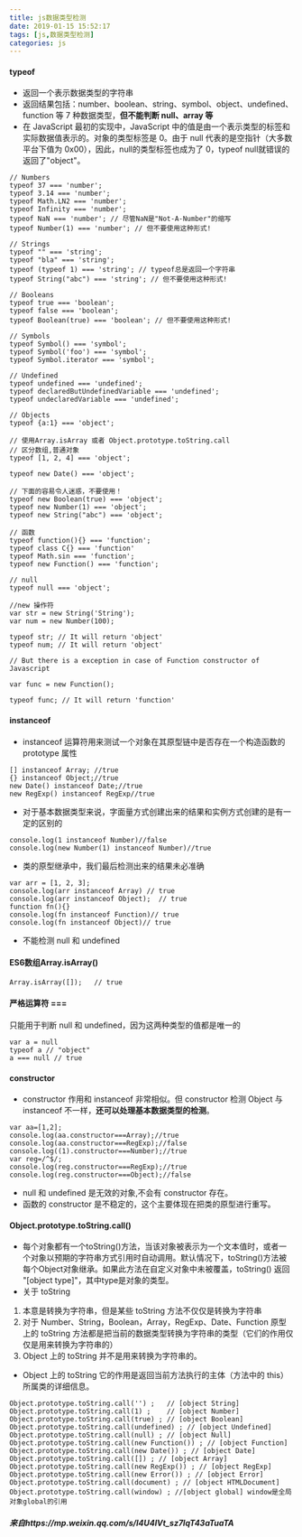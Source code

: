 ```yaml
---
title: js数据类型检测
date: 2019-01-15 15:52:17
tags: [js,数据类型检测]
categories: js
---
```

#### typeof
- 返回一个表示数据类型的字符串
- 返回结果包括：number、boolean、string、symbol、object、undefined、function 等 7 种数据类型，**但不能判断 null、array 等**
- 在 JavaScript 最初的实现中，JavaScript 中的值是由一个表示类型的标签和实际数据值表示的。对象的类型标签是 0。由于 null 代表的是空指针（大多数平台下值为 0x00），因此，null的类型标签也成为了 0，typeof null就错误的返回了"object"。
```
// Numbers
typeof 37 === 'number';
typeof 3.14 === 'number';
typeof Math.LN2 === 'number';
typeof Infinity === 'number';
typeof NaN === 'number'; // 尽管NaN是"Not-A-Number"的缩写
typeof Number(1) === 'number'; // 但不要使用这种形式!

// Strings
typeof "" === 'string';
typeof "bla" === 'string';
typeof (typeof 1) === 'string'; // typeof总是返回一个字符串
typeof String("abc") === 'string'; // 但不要使用这种形式!

// Booleans
typeof true === 'boolean';
typeof false === 'boolean';
typeof Boolean(true) === 'boolean'; // 但不要使用这种形式!

// Symbols
typeof Symbol() === 'symbol';
typeof Symbol('foo') === 'symbol';
typeof Symbol.iterator === 'symbol';

// Undefined
typeof undefined === 'undefined';
typeof declaredButUndefinedVariable === 'undefined';
typeof undeclaredVariable === 'undefined';

// Objects
typeof {a:1} === 'object';

// 使用Array.isArray 或者 Object.prototype.toString.call
// 区分数组,普通对象
typeof [1, 2, 4] === 'object';

typeof new Date() === 'object';

// 下面的容易令人迷惑，不要使用！
typeof new Boolean(true) === 'object';
typeof new Number(1) === 'object';
typeof new String("abc") === 'object';

// 函数
typeof function(){} === 'function';
typeof class C{} === 'function'
typeof Math.sin === 'function';
typeof new Function() === 'function';

// null
typeof null === 'object';

//new 操作符
var str = new String('String');
var num = new Number(100);

typeof str; // It will return 'object'
typeof num; // It will return 'object'

// But there is a exception in case of Function constructor of Javascript

var func = new Function();

typeof func; // It will return 'function'
```
#### instanceof
- instanceof 运算符用来测试一个对象在其原型链中是否存在一个构造函数的 prototype 属性
```
[] instanceof Array; //true
{} instanceof Object;//true
new Date() instanceof Date;//true
new RegExp() instanceof RegExp//true
```
- 对于基本数据类型来说，字面量方式创建出来的结果和实例方式创建的是有一定的区别的
```
console.log(1 instanceof Number)//false
console.log(new Number(1) instanceof Number)//true
```
- 类的原型继承中，我们最后检测出来的结果未必准确
```
var arr = [1, 2, 3];
console.log(arr instanceof Array) // true
console.log(arr instanceof Object);  // true
function fn(){}
console.log(fn instanceof Function)// true
console.log(fn instanceof Object)// true
```
- 不能检测 null 和 undefined
#### ES6数组Array.isArray()
```
Array.isArray([]);   // true
```
#### 严格运算符 ===
只能用于判断 null 和 undefined，因为这两种类型的值都是唯一的
```
var a = null
typeof a // "object"
a === null // true
```
#### constructor
- constructor 作用和 instanceof 非常相似。但 constructor 检测 Object 与 instanceof 不一样，**还可以处理基本数据类型的检测**。
```
var aa=[1,2];
console.log(aa.constructor===Array);//true
console.log(aa.constructor===RegExp);//false
console.log((1).constructor===Number);//true
var reg=/^$/;
console.log(reg.constructor===RegExp);//true
console.log(reg.constructor===Object);//false
```
- null 和 undefined 是无效的对象,不会有 constructor 存在。
- 函数的 constructor 是不稳定的，这个主要体现在把类的原型进行重写。
#### Object.prototype.toString.call()
- 每个对象都有一个toString()方法，当该对象被表示为一个文本值时，或者一个对象以预期的字符串方式引用时自动调用。默认情况下，toString()方法被每个Object对象继承。如果此方法在自定义对象中未被覆盖，toString() 返回 "[object type]"，其中type是对象的类型。
- 关于 toString
1. 本意是转换为字符串，但是某些 toString 方法不仅仅是转换为字符串
2. 对于 Number、String，Boolean，Array，RegExp、Date、Function 原型上的 toString 方法都是把当前的数据类型转换为字符串的类型（它们的作用仅仅是用来转换为字符串的）
3. Object 上的 toString 并不是用来转换为字符串的。
- Object 上的 toString 它的作用是返回当前方法执行的主体（方法中的 this）所属类的详细信息。
```
Object.prototype.toString.call('') ;   // [object String]
Object.prototype.toString.call(1) ;    // [object Number]
Object.prototype.toString.call(true) ; // [object Boolean]
Object.prototype.toString.call(undefined) ; // [object Undefined]
Object.prototype.toString.call(null) ; // [object Null]
Object.prototype.toString.call(new Function()) ; // [object Function]
Object.prototype.toString.call(new Date()) ; // [object Date]
Object.prototype.toString.call([]) ; // [object Array]
Object.prototype.toString.call(new RegExp()) ; // [object RegExp]
Object.prototype.toString.call(new Error()) ; // [object Error]
Object.prototype.toString.call(document) ; // [object HTMLDocument]
Object.prototype.toString.call(window) ; //[object global] window是全局对象global的引用
```
##### 来自https://mp.weixin.qq.com/s/l4U4lVt_sz7lqT43aTuaTA
